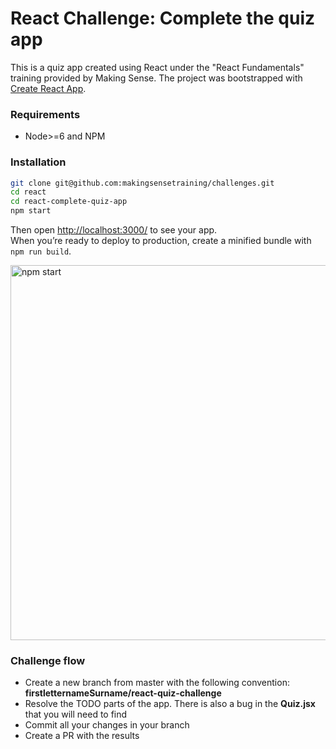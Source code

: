 React Challenge: Complete the quiz app
=========
This is a quiz app created using React under the "React Fundamentals" training provided by Making Sense.
The project was bootstrapped with [Create React App](https://github.com/facebookincubator/create-react-app).

### Requirements
- Node>=6 and NPM

### Installation
```sh
git clone git@github.com:makingsensetraining/challenges.git
cd react
cd react-complete-quiz-app
npm start
```
Then open [http://localhost:3000/](http://localhost:3000/) to see your app.<br>
When you’re ready to deploy to production, create a minified bundle with `npm run build`.<br>

<img src='https://i.imgur.com/e0G2cfZ.png' width='600' alt='npm start'>

### Challenge flow
- Create a new branch from master with the following convention: **firstletternameSurname/react-quiz-challenge**
- Resolve the TODO parts of the app. There is also a bug in the **Quiz.jsx** that you will need to find
- Commit all your changes in your branch
- Create a PR with the results
